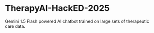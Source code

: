 # TherapyAI-HackED-2025
Gemini 1.5 Flash powered AI chatbot trained on large sets of therapeutic care data.
